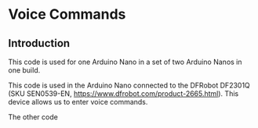 # Voice Commands

## Introduction
This code is used for one Arduino Nano in a set of two Arduino Nanos in one build.


This code is used in the Arduino Nano connected to the DFRobot DF2301Q (SKU SEN0539-EN, https://www.dfrobot.com/product-2665.html). This device allows us to enter voice commands.

The other code
